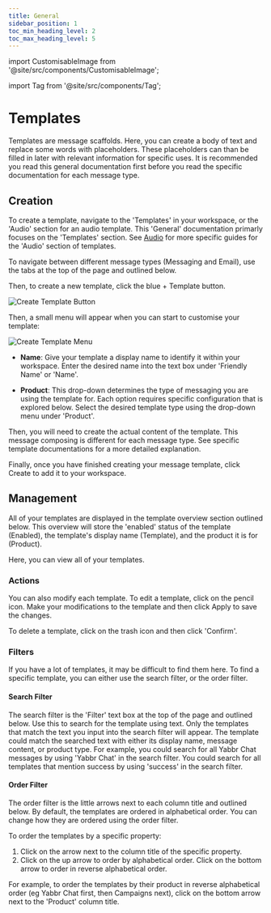 ```yaml
---
title: General
sidebar_position: 1
toc_min_heading_level: 2
toc_max_heading_level: 5
---
```


import CustomisableImage from '@site/src/components/CustomisableImage';

import Tag from '@site/src/components/Tag';

# Templates

Templates are message scaffolds. Here, you can create a body of text and replace some words with placeholders. These placeholders can than be filled in later with relevant information for specific uses. It is recommended you read this general documentation first before you read the specific documentation for each message type.

## Creation

To create a template, navigate to the 'Templates' in your workspace, or the 'Audio' section for an audio template. This 'General' documentation primarly focuses on the 'Templates' section. See [Audio](./audio-templates.md) for more specific guides for the 'Audio' section of templates.

<CustomisableImage src="/img/template-navigation.png" alt="Template Navigation Bar" width="300"/>

To navigate between different message types (Messaging and Email), use the tabs at the top of the page and outlined below.

<CustomisableImage src="/img/template-nav-nav.png" alt="Template Tabs" width="500"/>

Then, to create a new template, click the blue <Tag colour="#1582d8" borderColour="#1582d8" fontColour="#FFFFFF">+ Template</Tag> button.

![Create Template Button](/img/template-creation.png)

Then, a small menu will appear when you can start to customise your template:

![Create Template Menu](/img/template-menu.png)

- **Name**: Give your template a display name to identify it within your workspace. Enter the desired name into the text box under 'Friendly Name' or 'Name'.

- **Product**: This drop-down determines the type of messaging you are using the template for. Each option requires specific configuration that is explored below. Select the desired template type using the drop-down menu under 'Product'.

Then, you will need to create the actual content of the template. This message composing is different for each message type. See specific template documentations for a more detailed explanation.

Finally, once you have finished creating your message template, click <Tag colour="#1582d8" borderColour="#1582d8" fontColour="#FFFFFF">Create</Tag> to add it to your workspace.

## Management

All of your templates are displayed in the template overview section outlined below. This overview will store the 'enabled' status of the template (Enabled), the template's display name (Template), and the product it is for (Product).

<CustomisableImage src="/img/template-overview.png" alt="Template Overview" width="500"/>

Here, you can view all of your templates.

### Actions

You can also modify each template. To edit a template, click on the pencil icon. Make your modifications to the template and then click <Tag colour="#1582d8" borderColour="#1582d8" fontColour="#FFFFFF">Apply</Tag> to save the changes.

To delete a template, click on the trash icon and then click 'Confirm'.

<CustomisableImage src="/img/groups-actions.png" alt="Template Actions" width="500"/>

### Filters

If you have a lot of templates, it may be difficult to find them here. To find a specific template, you can either use the search filter, or the order filter.

#### Search Filter

The search filter is the 'Filter' text box at the top of the page and outlined below. Use this to search for the template using text. Only the templates that match the text you input into the search filter will appear. The template could match the searched text with either its display name, message content, or product type. For example, you could search for all Yabbr Chat messages by using 'Yabbr Chat' in the search filter. You could search for all templates that mention success by using 'success' in the search filter.

<CustomisableImage src="/img/template-filter.png" alt="Search Filter" width="500"/>

#### Order Filter

<CustomisableImage src="/img/template-order.png" alt="Order Filter" width="500"/>

The order filter is the little arrows next to each column title and outlined below. By default, the templates are ordered in alphabetical order. You can change how they are ordered using the order filter. 



To order the templates by a specific property:
1. Click on the arrow next to the column title of the specific property.
2. Click on the up arrow to order by alphabetical order. Click on the bottom arrow to order in reverse alphabetical order.

For example, to order the templates by their product in reverse alphabetical order (eg Yabbr Chat first, then Campaigns next), click on the bottom arrow next to the 'Product' column title.







